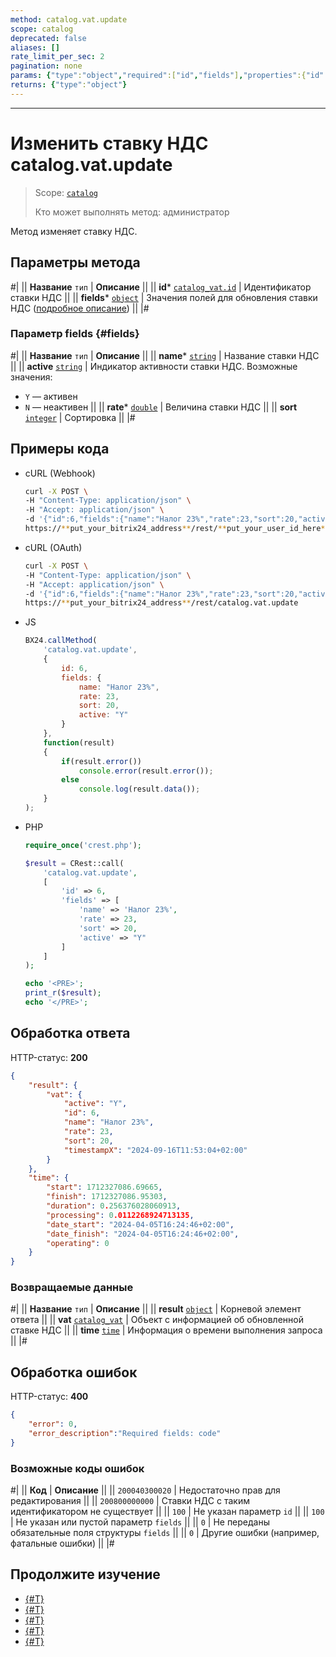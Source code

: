 ```yaml
---
method: catalog.vat.update
scope: catalog
deprecated: false
aliases: []
rate_limit_per_sec: 2
pagination: none
params: {"type":"object","required":["id","fields"],"properties":{"id":{"type":"integer"},"fields":{"type":"object"}}}
returns: {"type":"object"}
---
```



---

# Изменить ставку НДС catalog.vat.update

> Scope: [`catalog`](../../scopes/permissions.md)
>
> Кто может выполнять метод: администратор

Метод изменяет ставку НДС.

## Параметры метода



#|
|| **Название**
`тип` | **Описание** ||
|| **id***
[`catalog_vat.id`](../data-types.md#catalog_vat) | Идентификатор ставки НДС ||
|| **fields***
[`object`](../../data-types.md) | Значения полей для обновления ставки НДС ([подробное описание](#fields)) ||
|#

### Параметр fields {#fields}



#|
|| **Название**
`тип` | **Описание** ||
|| **name***
[`string`](../../data-types.md) | Название ставки НДС ||
|| **active**
[`string`](../../data-types.md) | Индикатор активности ставки НДС. Возможные значения:
- `Y` — активен
- `N` — неактивен
||
|| **rate***
[`double`](../../data-types.md) | Величина ставки НДС ||
|| **sort**
[`integer`](../../data-types.md) | Сортировка
||
|#

## Примеры кода





- cURL (Webhook)

    ```bash
    curl -X POST \
    -H "Content-Type: application/json" \
    -H "Accept: application/json" \
    -d '{"id":6,"fields":{"name":"Налог 23%","rate":23,"sort":20,"active":"Y"}}' \
    https://**put_your_bitrix24_address**/rest/**put_your_user_id_here**/**put_your_webbhook_here**/catalog.vat.update
    ```

- cURL (OAuth)

    ```bash
    curl -X POST \
    -H "Content-Type: application/json" \
    -H "Accept: application/json" \
    -d '{"id":6,"fields":{"name":"Налог 23%","rate":23,"sort":20,"active":"Y"},"auth":"**put_access_token_here**"}' \
    https://**put_your_bitrix24_address**/rest/catalog.vat.update
    ```

- JS

    ```js
    BX24.callMethod(
        'catalog.vat.update', 
        {
            id: 6,
            fields: {
                name: "Налог 23%",
                rate: 23,
                sort: 20,
                active: "Y"
            }
        },
        function(result)
        {
            if(result.error())
                console.error(result.error());
            else
                console.log(result.data());
        }
    );
    ```

- PHP

    ```php
    require_once('crest.php');

    $result = CRest::call(
        'catalog.vat.update',
        [
            'id' => 6,
            'fields' => [
                'name' => 'Налог 23%',
                'rate' => 23,
                'sort' => 20,
                'active' => "Y"
            ]
        ]
    );

    echo '<PRE>';
    print_r($result);
    echo '</PRE>';
    ```



## Обработка ответа

HTTP-статус: **200**

```json
{
    "result": {
        "vat": {
            "active": "Y",
            "id": 6,
            "name": "Налог 23%",
            "rate": 23,
            "sort": 20,
            "timestampX": "2024-09-16T11:53:04+02:00"
        }
    },
    "time": {
        "start": 1712327086.69665,
        "finish": 1712327086.95303,
        "duration": 0.256376028060913,
        "processing": 0.0112268924713135,
        "date_start": "2024-04-05T16:24:46+02:00",
        "date_finish": "2024-04-05T16:24:46+02:00",
        "operating": 0
    }
}
```

### Возвращаемые данные

#|
|| **Название**
`тип` | **Описание** ||
|| **result**
[`object`](../../data-types.md) | Корневой элемент ответа ||
|| **vat**
[`catalog_vat`](../data-types.md#catalog_vat) | Объект с информацией об обновленной ставке НДС
||
|| **time**
[`time`](../../data-types.md#time) | Информация о времени выполнения запроса ||
|#

## Обработка ошибок

HTTP-статус: **400**

```json
{
    "error": 0,
    "error_description":"Required fields: code"
}
```



### Возможные коды ошибок

#|
|| **Код** | **Описание** ||
|| `200040300020` | Недостаточно прав для редактирования
||
|| `200800000000` | Ставки НДС с таким идентификатором не существует
||
|| `100` | Не указан параметр `id`
||
|| `100` | Не указан или пустой параметр `fields`
||
|| `0` | Не переданы обязательные поля структуры `fields`
|| 
|| `0` | Другие ошибки (например, фатальные ошибки)
|| 
|#



## Продолжите изучение

- [{#T}](./catalog-vat-add.md)
- [{#T}](./catalog-vat-get.md)
- [{#T}](./catalog-vat-list.md)
- [{#T}](./catalog-vat-delete.md)
- [{#T}](./catalog-vat-get-fields.md)
